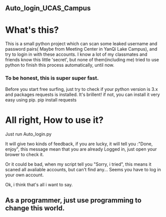 ## Auto_login_UCAS_Campus

# What's this?

This is a small python project which can scan some leaked username and password pairs( Maybe from Meeting Center in YanQi Lake Campus), and try to login in with these accounts. I know a lot of my classmates and friends know this little 'secret', but none of them(including me) tried to use python to finish this process automatically, until now. 

### To be honest, this is super super fast. 

Before you start free surfing, just try to check if your python version is 3.x and packages requests is installed. 
It's brillent! if not, you can install it very easy using pip. 
pip install requests


# All right, How to use it?

Just run Auto_login.py 

It will give two kinds of feedback, if you are lucky, it will tell you :"Done, enjoy", this message mean that you are already Logged in, just open your brower to check it. 

Or it could be bad, when my script tell you "Sorry, i tried", this means it scaned all avaliable accounts, but can't find any... Seems you have to log in your own account. 


Ok, i think that's all i want to say. 

## As a programmer, just use programming to change this world. 
